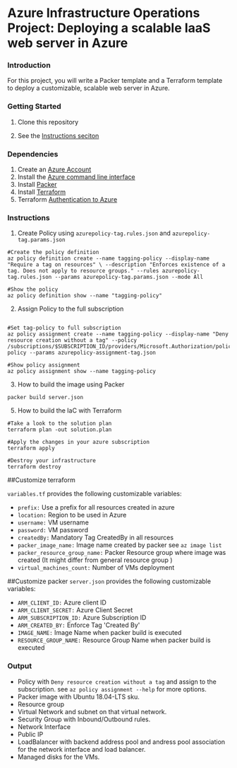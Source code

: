 # Azure Infrastructure Operations Project: Deploying a scalable IaaS web server in Azure

### Introduction
For this project, you will write a Packer template and a Terraform template to deploy a customizable, scalable web server in Azure.

### Getting Started
1. Clone this repository

2. See the  [Instructions seciton](#Instructions)

### Dependencies
1. Create an [Azure Account](https://portal.azure.com) 
2. Install the [Azure command line interface](https://docs.microsoft.com/en-us/cli/azure/install-azure-cli?view=azure-cli-latest)
3. Install [Packer](https://www.packer.io/downloads)
4. Install [Terraform](https://www.terraform.io/downloads.html)
5. Terraform [Authentication to Azure](https://registry.terraform.io/providers/hashicorp/azurerm/latest/docs)


### Instructions
1. Create Policy using `azurepolicy-tag.rules.json` and `azurepolicy-tag.params.json` 

```
#Create the policy definition
az policy definition create --name tagging-policy --display-name "Require a tag on resources" \ --description "Enforces existence of a tag. Does not apply to resource groups." --rules azurepolicy-tag.rules.json --params azurepolicy-tag.params.json --mode All

#Show the policy
az policy definition show --name "tagging-policy"

```

2. Assign Policy to the full subscription
```

#Set tag-policy to full subscription
az policy assignment create --name tagging-policy --display-name "Deny resource creation without a tag" --policy /subscriptions/$SUBSCRIPTION_ID/providers/Microsoft.Authorization/policyDefinitions/tagging-policy --params azurepolicy-assignment-tag.json

#Show policy assignment
az policy assignment show --name tagging-policy
```

3. How to build the image using Packer
```
packer build server.json
```

5. How to build the IaC with Terraform
 
```
#Take a look to the solution plan
terraform plan -out solution.plan

#Apply the changes in your azure subscription
terraform apply

#Destroy your infrastructure 
terraform destroy
```

##Customize terraform

`variables.tf` provides the following customizable variables:
- `prefix:` Use a prefix for all resources created in azure
- `location:` Region to be used in Azure
- `username:` VM username
- `password:` VM password
- `createdBy:` Mandatory Tag CreatedBy in all resources 
- `packer_image_name:` Image name created by packer see `az image list`
- `packer_resource_group_name:` Packer Resource group where image was created (It might differ from general resource group )
- `virtual_machines_count:` Number of VMs deployment 

##Customize packer
`server.json` provides the following customizable variables:
- `ARM_CLIENT_ID:` Azure client ID
- `ARM_CLIENT_SECRET:` Azure Client Secret
- `ARM_SUBSCRIPTION_ID:` Azure Subscription ID
- `ARM_CREATED_BY:` Enforce Tag 'Created By' 
- `IMAGE_NAME:` Image Name when packer build is executed
- `RESOURCE_GROUP_NAME:` Resource Group Name when packer build is executed

### Output
- Policy with `Deny resource creation without a tag` and assign to the subscription. see `az policy assignment --help` for more options. 
- Packer image with Ubuntu 18.04-LTS sku.
- Resource group 
- Virtual Network and subnet on that virtual network.
- Security Group with Inbound/Outbound rules.
- Network Interface
- Public IP
- LoadBalancer with backend address pool and andress pool association for the network interface and load balancer.
- Managed disks for the VMs.

